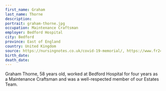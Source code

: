 ```yaml
---
first_name: Graham
last_name: Thorne
description: 
portrait: graham-thorne.jpg
occupation: Maintenance Craftsman
employer: Bedford Hospital
city: Bedford
province: East of England
country: United Kingdom
source: https://nursingnotes.co.uk/covid-19-memorial/, https://www.fr24news.com/a/2020/04/graham-thorne-covid-19-death-attendant-was-perfect.html
birth_date: 
death_date: 
---
```


Graham Thorne, 58 years old, worked at Bedford Hospital for four years as a Maintenance Craftsman and was a well-respected member of our Estates Team.